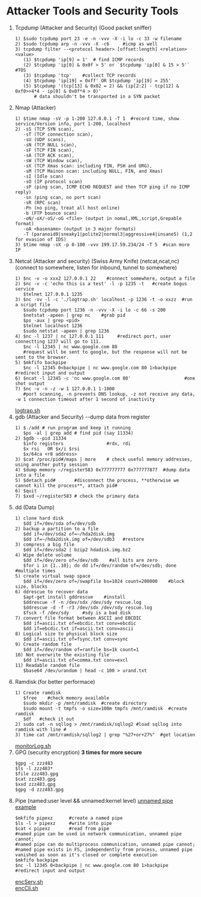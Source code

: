 # Attacker Tools and Security Tools
1. Tcpdump (Attacker and Security) (Good packet sniffer)
   ```
   1) $sudo tcpdump port 23 -e -n -vvv -X -i lo -c 33 -w filename
   2) $sudo tcpdump arp -n -vvv -X -c6     #icmp as well
   3) tcpdump filter --<protocol header> [offset:length] <relation> <value>  
      (1) $tcpdump 'ip[9] = 1'  # find ICMP records
      (2) $tcpdump 'ip[0] & 0x0f > 5' or `$tcpdump 'ip[0] & 15 > 5'` #TOS
      (3) $tcpdump 'tcp'    #collect TCP records
      (4) $tcpdump 'ip[19] = 0xff' OR $tcpdump 'ip[19] = 255'
      (5) $tcpdump '(tcp[13] & 0x02 = 2) && (ip[2:2] - tcp[12] & 0xf0>>4*4 - ip[0] & 0x0f*4 > 0)'
          # data shouldn't be transported in a SYN packet
   ```
2. Nmap (Attacker)
   ```
   1) $time nmap -sV -p 1-200 127.0.0.1 -T 1  #record time, show service/Version info, port 1-200, localhost
   2) -sS (TCP SYN scan),  
      -sT (TCP connection scan),  
      -sU (UDP scans),
      -sN (TCP NULL scan),
      -sF (TCP FIN scan),
      -sA (TCP ACK scan),
      -sW (TCP Window scan),
      -sX (TCP Xmas scan: including FIN, PSH and URG),
      -sM (TCP Mainon scan: including NULL, FIN, and Xmas)
      -sI (Idle scan)
      -sO (IP protocol scan)
      -sP (ping scan, ICMP ECHO REQUEST and then TCP ping if no ICMP reply)
      -sn (ping scan, no port scan)
      -sR (RPC scan)
      -Pn (no ping, treat all host online)
      -b (FTP bounce scan)
      -oN/-oX/-oS/-oG <file> (output in nomal,XML,script,Grepable format)
      -oA <basename> (output in 3 major formats)
      -T (paranoid0|sneaky1|polite2|normal3|aggressive4|insane5) (1,2 for evasion of IDS)
   3) $time nmap -sX -p 0-100 -vvv 199.17.59.234/24 -T 5  #scan more IP
   ```
3. Netcat (Attacker and security) (Swiss Army Knife) (netcat,ncat,nc)  
   (connect to somewhere, listen for inbound, tunnel to somewhere)
   ```
   1) $nc -v -o xxx2 127.0.0.1 22    #connect somewhere, output a file
   2) $nc -v -c 'echo this is a test' -l -p 1235 -t   #create bogus service
      $telnet 127.0.0.1 1235
   3) $nc -vv -l -c './logtrap.sh' localhost -p 1236 -t -o xxzz  #run a script file
      $sudo tcpdump port 1236 -n -vvv -X -i lo -c 66 -s 200
      $netstat -apeen | grep nc    #grab pid
      $ps -aux | grep <pid>
      $telnet localhost 1236
      $sudo netstat -apeen | grep 1236
   4) $nc -l 1237 | nc 127.0.0.1 111     #redirect port, user connectting 1237 will go to 111.
      $nc -l 12345 | nc www.google.com 80  
      #request will be sent to google, but the response will not be sent to the browser.
   5) $mkfifo backpipe
      $nc -l 12345 0<backpipe | nc www.google.com 80 1>backpipe   #redirect input and output
   6) $ncat -l 12345 -c 'nc www.google.com 80'                    #one shot output
   7) $nc -v -n -z -w 1 127.0.0.1 1-1000   
      #port scanning, -n prevents DNS lookup, -z not receive any data, -w 1 connection timeout after 1 second of inactivity
   ```
   [logtrap.sh](https://github.com/mndarren/Code-Lib/blob/master/Data_Security_lib/resource/bash_code/logtrap.sh)
4. gdb (Attacker and Security) --dump data from register  
   ```
   1) $./add # run program and keep it running
      $ps -al | grep add # find pid (say 11334)
   2) $gdb --pid 11334
   	  $info registers                #rdx, rdi
   	  $x rsi   OR $x/i $rsi
   	  $x/64ca <r8 address>
   3) $cat /proc/pid#/maps | more    # check useful memory addresses, using another putty session
   4) $dump memory ~/register583 0x777777777 0x777777877  #dump data into a file
   5) $detach pid#       #disconnect the process, **otherwise we cannot kill the process**, attach pid#
   6) $quit
   7) $xxd ~/register583 # check the primary data
   ```
5. dd (Data Dump)
   ```
   1) clone hard disk 
      $dd if=/dev/sda of=/dev/sdb
   2) backup a partition to a file
      $dd if=/dev/sda2 of=~/hda2disk.img
      $dd if=~/hda2disk.img of=/dev/sdb3   #restore
   3) compress a big file
      $dd if=/dev/sda2 | bzip2 hdadisk.img.bz2
   4) Wipe delete volume
      $dd if=/dev/zero of=/dev/sdb    #all bits are zero
      $for i in {1..10}; do dd if=/dev/random of=/dev/sdb; done   #multiple times
   5) create virtual swap space
      $dd if=/dev/zero of=/swapfile bs=1024 count=200000    #block size, blocks
   6) ddrescue to recover data
      $apt-get install gddrescue    #install
      $ddrescue -f -n /dev/sdx /dev/sdy rescue.log
      $ddrescue -d -f -r3 /dev/sdx /dev/sdy rescue.log
      $fsck -f /dev/sdy     #sdy is a bad disk
   7) convert file format between ASCII and EBCDIC
      $dd if=ascii.txt of=ebcdic.txt conv=ebcdic
      $dd if=ebcdic.txt if=ascii.txt conv=ascii
   8) Logical size to physical block size
      $dd if=ascii.txt of=fsync.txt conv=sync
   9) Create random file
      $dd if=/dev/random of=ranfile bs=1k count=1
   10) Not overwrite the existing file
      $dd if=ascii.txt of=comma.txt conv=excl
   11) Readable random file
      $base64 /dev/urandom | head -c 100 > urand.txt
   ```
6. Ramdisk (for better performace)
   ```
   1) Create ramdisk
      $free    #check memory available
      $sudo mkdir -p /mnt/ramdisk  #create directory
      $sudo mount -t tmpfs -o size=100m tmpfs /mnt/ramdisk  #create ramdisk
      $df   #check it out
   2) sudo cat -n sqllog > /mnt/ramdisk/sqllog2 #load sqllog into ramdisk with line #
   3) time cat /mnt/ramdisk/sqllog2 | grep "%27+or+27%"  #get location
   ```
   [monitorLog.sh](https://github.com/mndarren/Code-Lib/blob/master/Data_Security_lib/resource/bash_code/monitorLog.sh)
7. GPG (security encryption)  **3 times for more secure**
   ```
   $gpg -c zzz483
   $ls -l zzz483*
   $file zzz483.gpg
   $cat zzz483.gpg
   $xxd zzz483.gpg
   $gpg -d zzz483.gpg
   ```
8. Pipe (named:user level && unnamed:kernel level) [unnamed pipe example](https://github.com/mndarren/Code-Lib/blob/master/cpp_lib/unnamed_pipe/Interface.c)
   ```
   $mkfifo pipexz      #create a named pipe
   $ls -l > pipexz     #write into pipe
   $cat < pipexz       #read from pipe
   #named pipe can be used in network communication, unnamed pipe cannot;
   #named pipe can do multiprocess communication, unnamed pipe cannot;
   #named pipe exists in FS, independently from process, unnamed pipe vanished as soon as it's closed or complete execution
   $mkfifo backpipe
   $nc -l 12345 0<backpipe | nc www.google.com 80 1>backpipe  #redirect input and output
   ```
   [encServ.sh](https://github.com/mndarren/Code-Lib/blob/master/Data_Security_lib/resource/bash_code/encServ.sh)  
   [encCli.sh](https://github.com/mndarren/Code-Lib/blob/master/Data_Security_lib/resource/bash_code/encCli.sh)
